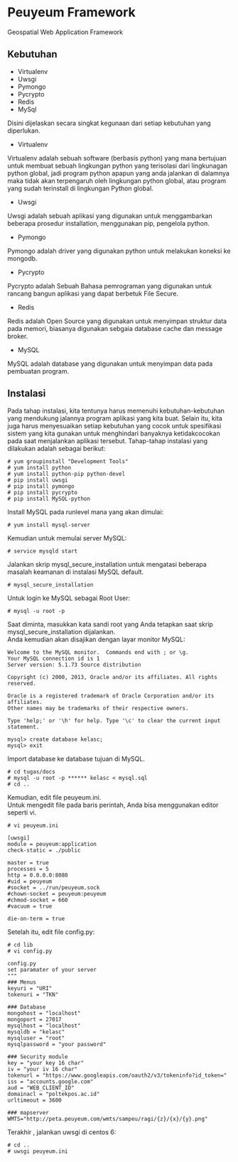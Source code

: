 # Peuyeum Framework
Geospatial Web Application Framework

## Kebutuhan

- Virtualenv
- Uwsgi
- Pymongo
- Pycrypto
- Redis
- MySql

Disini dijelaskan secara singkat kegunaan dari setiap kebutuhan yang diperlukan.

- Virtualenv

Virtualenv adalah sebuah software (berbasis python) yang mana bertujuan untuk membuat sebuah lingkungan python yang terisolasi dari lingkunagan python global, jadi program python apapun yang anda jalankan di dalamnya maka tidak akan terpengaruh oleh lingkungan python global, atau program yang sudah terinstall di lingkungan Python global.

- Uwsgi

Uwsgi adalah sebuah aplikasi yang digunakan untuk menggambarkan beberapa prosedur installation, menggunakan pip, pengelola python.

- Pymongo

Pymongo adalah driver yang digunakan python untuk melakukan koneksi ke mongodb.

- Pycrypto

Pycrypto adalah Sebuah Bahasa pemrograman yang digunakan untuk rancang bangun aplikasi yang dapat berbetuk File Secure.

- Redis

Redis adalah Open Source yang digunakan untuk menyimpan struktur data pada memori, biasanya digunakan sebgaia database cache dan message broker.

- MySQL

MySQL adalah database yang digunakan untuk menyimpan data pada pembuatan program.

## Instalasi

Pada tahap instalasi, kita tentunya harus memenuhi kebutuhan-kebutuhan yang mendukung jalannya program aplikasi yang kita buat. Selain itu, kita juga harus menyesuaikan setiap kebutuhan yang cocok untuk spesifikasi sistem yang kita gunakan untuk menghindari banyaknya ketidakcocokan pada saat menjalankan aplikasi tersebut. Tahap-tahap instalasi yang dilakukan adalah sebagai berikut:

~~~
# yum groupinstall "Development Tools"
# yum install python
# yum install python-pip python-devel
# pip install uwsgi
# pip install pymongo
# pip install pycrypto
# pip install MySQL-python
~~~

Install MySQL pada runlevel mana yang akan dimulai:

~~~
# yum install mysql-server
~~~

Kemudian untuk memulai server MySQL:

~~~
# service mysqld start
~~~

Jalankan skrip mysql_secure_installation untuk mengatasi beberapa masalah keamanan di instalasi MySQL default.

~~~
# mysql_secure_installation
~~~

Untuk login ke MySQL sebagai Root User:

~~~
# mysql -u root -p
~~~

Saat diminta, masukkan kata sandi root yang Anda tetapkan saat skrip mysql_secure_installation dijalankan.<br>
Anda kemudian akan disajikan dengan layar monitor MySQL:

~~~
Welcome to the MySQL monitor.  Commands end with ; or \g.
Your MySQL connection id is 1
Server version: 5.1.73 Source distribution

Copyright (c) 2000, 2013, Oracle and/or its affiliates. All rights reserved.

Oracle is a registered trademark of Oracle Corporation and/or its affiliates. 
Other names may be trademarks of their respective owners.

Type 'help;' or '\h' for help. Type '\c' to clear the current input statement.

mysql> create database kelasc;
mysql> exit
~~~

Import database ke database tujuan di MySQL.

~~~
# cd tugas/docs
# mysql -u root -p ****** kelasc < mysql.sql
# cd ..
~~~

Kemudian, edit file peuyeum.ini. <br>
Untuk mengedit file pada baris perintah, Anda bisa menggunakan editor seperti vi.

~~~
# vi peuyeum.ini
~~~
~~~
[uwsgi]
module = peuyeum:application
check-static = ./public

master = true
processes = 5
http = 0.0.0.0:8080
#uid = peuyeum
#socket = ../run/peuyeum.sock
#chown-socket = peuyeum:peuyeum
#chmod-socket = 660
#vacuum = true

die-on-term = true
~~~

Setelah itu, edit file config.py:
~~~
# cd lib
# vi config.py
~~~
~~~
config.py 
set paramater of your server
"""
### Menus
keyuri = "URI"
tokenuri = "TKN"

### Database
mongohost = "localhost"
mongoport = 27017
mysqlhost = "localhost"
mysqldb = "kelasc"
mysqluser = "root"
mysqlpassword = "your password"

### Security module
key = "your key 16 char"
iv = "your iv 16 char"
tokenurl = "https://www.googleapis.com/oauth2/v3/tokeninfo?id_token="
iss = "accounts.google.com"
aud = "WEB_CLIENT_ID"
domainacl = "poltekpos.ac.id"
urltimeout = 3600

### mapserver
WMTS="http://peta.peuyeum.com/wmts/sampeu/ragi/{z}/{x}/{y}.png"
~~~

Terakhir , jalankan uwsgi di centos 6:
~~~
# cd ..
# uwsgi peuyeum.ini
~~~
